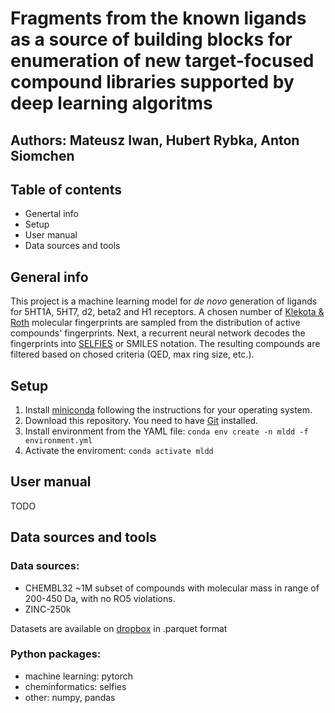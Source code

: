 # Fragments from the known ligands as a source of building blocks for enumeration of new target-focused compound libraries supported by deep learning algoritms
## Authors: Mateusz Iwan, Hubert Rybka, Anton Siomchen
## Table of contents
* Genertal info
* Setup
* User manual
* Data sources and tools

## General info
This project is a machine learning model for *de novo* generation of ligands for 5HT1A, 5HT7, d2, beta2 and H1 receptors. A chosen number of [Klekota & Roth](https://pubmed.ncbi.nlm.nih.gov/18784118/) molecular fingerprints are sampled from the distribution of active compounds' fingerprints. Next, a recurrent neural network decodes the fingerprints into [SELFIES](https://iopscience.iop.org/article/10.1088/2632-2153/aba947) or SMILES notation. The resulting compounds are filtered based on chosed criteria (QED, max ring size, etc.).

## Setup
1. Install [miniconda](https://docs.conda.io/en/latest/miniconda.html) following the instructions for your operating system.
2. Download this repository. You need to have [Git](https://git-scm.com/) installed.
3. Install environment from the YAML file: `conda env create -n mldd -f environment.yml`
4. Activate the enviroment: `conda activate mldd`

## User manual
TODO

## Data sources and tools
### Data sources:
* CHEMBL32
  ~1M subset of compounds with molecular mass in range of 200-450 Da, with no RO5 violations.
* ZINC-250k

Datasets are available on [dropbox](https://www.dropbox.com/sh/7sop2qzz4n38o06/AAA1QXeD3cXO__02RnmsVV-Aa?dl=0) in .parquet format
### Python packages:
* machine learning: pytorch
* cheminformatics: selfies
* other: numpy, pandas
